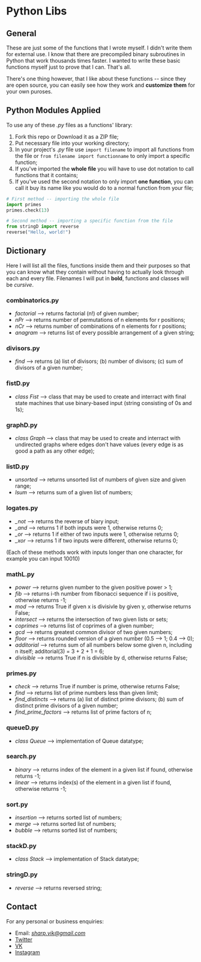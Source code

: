 # Python Libs

## General

These are just some of the functions that I wrote myself. I didn't write them for external use. I know that there are precompiled binary subroutines in Python that work thousands times faster. I wanted to write these basic functions myself just to prove that I can. That's all.

There's one thing however, that I like about these functions -- since they are open source, you can easily see how they work and **customize them** for your own puroses.

## Python Modules Applied

To use any of these _.py_ files as a functions' library:

1. Fork this repo or Download it as a ZIP file;
2. Put necessary file into your working directory;
3. In your project's _.py_ file use `import filename` to import all functions from the file or `from filename import functionname` to only import a specific function;
4. If you've imported the **whole file** you will have to use dot notation to call functions that it contains;
5. If you've used the second notation to only import **one function**, you can call it buy its name like you would do to a normal function from your file;

```python
# First method -- importing the whole file
import primes
primes.check(13)
```

```python
# Second method -- importing a specific function from the file
from stringD import reverse
reverse("Hello, world!")
```

## Dictionary

Here I will list all the files, functions inside them and their purposes so that you can know what they contain without having to actually look through each and every file. Filenames I will put in **bold**, functions and classes will be *cursive*.

### combinatorics.py

+ *factorial* --> returns factorial (n!) of given number;
+ *nPr* --> returns number of permutations of n elements for r positions;
+ *nCr* --> returns number of combinations of n elements for r positions;
+ *anagram* --> returns list of every possible arrangement of a given string;

### divisors.py

+ *find* --> returns (a) list of divisors; (b) number of divisors; (c) sum of divisors of a given number;

### fistD.py

+ *class Fist* --> class that may be used to create and interract with final state machines that use binary-based input (string consisting of 0s and 1s);

### graphD.py

+ *class Graph* --> class that may be used to create and interract with undirected graphs where edges don't have values (every edge is as good a path as any other edge);

### listD.py

+ *unsorted* --> returns unsorted list of numbers of given size and given range;
+ *lsum* --> returns sum of a given list of numbers;

### logates.py

+ *_not* --> returns the reverse of biary input;
+ *_and* --> returns 1 if both inputs were 1, otherwise returns 0;
+ *_or* --> returns 1 if either of two inputs were 1, otherwise returns 0;
+ *_xor* --> returns 1 if two inputs were different, otherwise returns 0;

(Each of these methods work with inputs longer than one character, for example you can input 10010)

### mathL.py

+ *power* --> returns given number to the given positive power > 1;
+ *fib* --> returns i-th number from fibonacci sequence if i is positive, otherwise returns -1;
+ *mod* --> returns True if given x is divisivle by given y, otherwise returns False;
+ *intersect* --> returns the intersection of two given lists or sets;
+ *coprimes* --> returns list of coprimes of a given number;
+ *gcd* --> returns greatest common divisor of two given numbers;
+ *floor* --> returns rounded version of a given number (0.5 --> 1; 0.4 --> 0);
+ *additorial* --> returns sum of all numbers below some given n, including n itself; additorial(3) = 3 + 2 + 1 = 6;
+ *divisible* --> returns True if n is divisible by d, otherwise returns False;

### primes.py

+ *check* --> returns True if number is prime, otherwise returns False;
+ *find* --> returns list of prime numbers less than given limit;
+ *find_distincts* --> returns (a) list of distinct prime divisors; (b) sum of distinct prime divisors of a given number;
+ *find_prime_factors* --> returns list of prime factors of n;

### queueD.py

+ *class Queue* --> implementation of Queue datatype;

### search.py

+ *binary* --> returns index of the element in a given list if found, otherwise returns -1;
+ *linear* --> returns index(s) of the element in a given list if found, otherwise returns -1;

### sort.py

+ *insertion* --> returns sorted list of numbers;
+ *merge* --> returns sorted list of numbers;
+ *bubble* --> returns sorted list of numbers;

### stackD.py

+ *class Stack* --> implementation of Stack datatype;

### stringD.py

+ *reverse* --> returns reversed string;

## Contact

For any personal or business enquiries:

+ Email: *sharp.vik@gmail.com*
+ [Twitter](https://twitter.com/sharp_vik)
+ [VK](https://vk.com/perigrinus)
+ [Instagram](https://www.instagram.com/viktooooor)